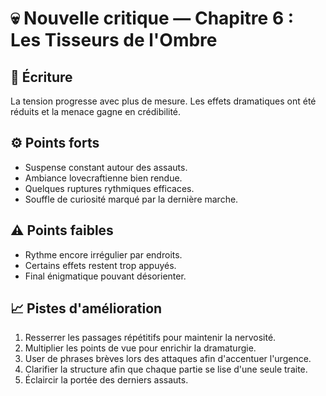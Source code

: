 # 💀 Nouvelle critique — Chapitre 6 : Les Tisseurs de l'Ombre

## 🧠 Écriture
La tension progresse avec plus de mesure. Les effets dramatiques ont été réduits et la menace gagne en crédibilité.

## ⚙️ Points forts
- Suspense constant autour des assauts.
- Ambiance lovecraftienne bien rendue.
- Quelques ruptures rythmiques efficaces.
- Souffle de curiosité marqué par la dernière marche.

## ⚠️ Points faibles
- Rythme encore irrégulier par endroits.
- Certains effets restent trop appuyés.
- Final énigmatique pouvant désorienter.

## 📈 Pistes d'amélioration
1. Resserrer les passages répétitifs pour maintenir la nervosité.
2. Multiplier les points de vue pour enrichir la dramaturgie.
3. User de phrases brèves lors des attaques afin d'accentuer l'urgence.
4. Clarifier la structure afin que chaque partie se lise d'une seule traite.
5. Éclaircir la portée des derniers assauts.
